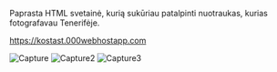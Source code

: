 Paprasta HTML svetainė, kurią sukūriau patalpinti nuotraukas, kurias fotografavau Tenerifėje.

https://kostast.000webhostapp.com

![Capture](https://github.com/KostasTamo/tenerife/assets/143959064/edc06c8b-f6ea-48f6-b912-02dba9b01c45)
![Capture2](https://github.com/KostasTamo/tenerife/assets/143959064/230972cd-fbf3-45d3-b1fb-2726f63ee8e1)
![Capture3](https://github.com/KostasTamo/tenerife/assets/143959064/7121d954-5131-46b7-b024-73066d6c5075)
